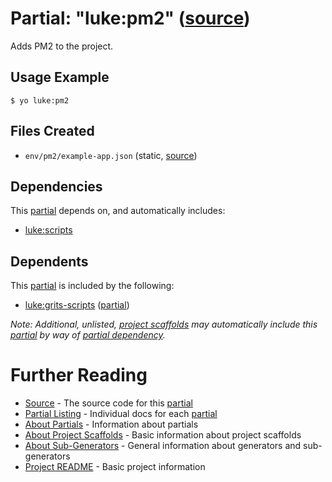 # Partial: "luke:pm2" ([source](../../generators/pm2/index.js))

Adds PM2 to the project.

## Usage Example

```
$ yo luke:pm2
```


## Files Created

* `env/pm2/example-app.json` (static, [source](../../templates/core/env/pm2/_example-app.json))


## Dependencies

This [partial](../partials.md) depends on, and automatically includes:

* [luke:scripts](../partials/scripts.md)


## Dependents

This [partial](../partials.md) is included by the following:

* [luke:grits-scripts](./grits-scripts.md) ([partial](../partials.md))

_Note: Additional, unlisted, [project scaffolds](../project-scaffolds.md) may
automatically include this [partial](../partials.md) by way of
[partial dependency](../partials.md#partial-dependency)._


# Further Reading

* [Source](../../generators/pm2/index.js) - The source code for this [partial](../partials.md)
* [Partial Listing](./) - Individual docs for each [partial](../partials.md)
* [About Partials](../partials.md) - Information about partials
* [About Project Scaffolds](../project-scaffolds.md) - Basic information about project scaffolds
* [About Sub-Generators](../generators.md) - General information about generators and sub-generators
* [Project README](../README.md) - Basic project information
